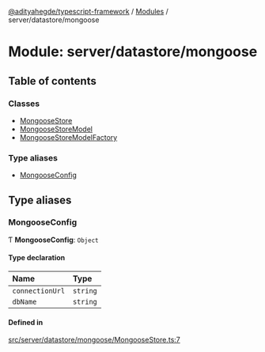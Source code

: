 [@adityahegde/typescript-framework](../README.md) / [Modules](../modules.md) / server/datastore/mongoose

# Module: server/datastore/mongoose

## Table of contents

### Classes

- [MongooseStore](../classes/server_datastore_mongoose.MongooseStore.md)
- [MongooseStoreModel](../classes/server_datastore_mongoose.MongooseStoreModel.md)
- [MongooseStoreModelFactory](../classes/server_datastore_mongoose.MongooseStoreModelFactory.md)

### Type aliases

- [MongooseConfig](server_datastore_mongoose.md#mongooseconfig)

## Type aliases

### MongooseConfig

Ƭ **MongooseConfig**: `Object`

#### Type declaration

| Name | Type |
| :------ | :------ |
| `connectionUrl` | `string` |
| `dbName` | `string` |

#### Defined in

[src/server/datastore/mongoose/MongooseStore.ts:7](https://github.com/AdityaHegde/typescript-framework/blob/7ced1c3/src/server/datastore/mongoose/MongooseStore.ts#L7)
